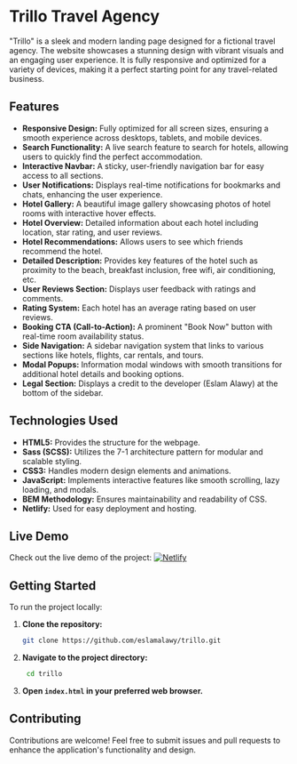 # Trillo Travel Agency

"Trillo" is a sleek and modern landing page designed for a fictional travel agency. The website showcases a stunning design with vibrant visuals and an engaging user experience. It is fully responsive and optimized for a variety of devices, making it a perfect starting point for any travel-related business.

## Features

- **Responsive Design:** Fully optimized for all screen sizes, ensuring a smooth experience across desktops, tablets, and mobile devices.
- **Search Functionality:** A live search feature to search for hotels, allowing users to quickly find the perfect accommodation.
- **Interactive Navbar:** A sticky, user-friendly navigation bar for easy access to all sections.
- **User Notifications:** Displays real-time notifications for bookmarks and chats, enhancing the user experience.
- **Hotel Gallery:** A beautiful image gallery showcasing photos of hotel rooms with interactive hover effects.
- **Hotel Overview:** Detailed information about each hotel including location, star rating, and user reviews.
- **Hotel Recommendations:** Allows users to see which friends recommend the hotel.
- **Detailed Description:** Provides key features of the hotel such as proximity to the beach, breakfast inclusion, free wifi, air conditioning, etc.
- **User Reviews Section:** Displays user feedback with ratings and comments.
- **Rating System:** Each hotel has an average rating based on user reviews.
- **Booking CTA (Call-to-Action):** A prominent "Book Now" button with real-time room availability status.
- **Side Navigation:** A sidebar navigation system that links to various sections like hotels, flights, car rentals, and tours.
- **Modal Popups:** Information modal windows with smooth transitions for additional hotel details and booking options.
- **Legal Section:** Displays a credit to the developer (Eslam Alawy) at the bottom of the sidebar.

## Technologies Used

- **HTML5:** Provides the structure for the webpage.
- **Sass (SCSS):** Utilizes the 7-1 architecture pattern for modular and scalable styling.
- **CSS3:** Handles modern design elements and animations.
- **JavaScript:** Implements interactive features like smooth scrolling, lazy loading, and modals.
- **BEM Methodology:** Ensures maintainability and readability of CSS.
- **Netlify:** Used for easy deployment and hosting.

## Live Demo

Check out the live demo of the project: [![Netlify](https://img.shields.io/badge/Netlify-Deployed-blue?logo=netlify)](https://trillo-eslam.netlify.app/)

## Getting Started

To run the project locally:

1. **Clone the repository:**

   ```bash
   git clone https://github.com/eslamalawy/trillo.git
   ```

2. **Navigate to the project directory:**
   
    ```bash
     cd trillo
    ```
3. **Open `index.html` in your preferred web browser.**

## Contributing

Contributions are welcome! Feel free to submit issues and pull requests to enhance the application's functionality and design.
```

